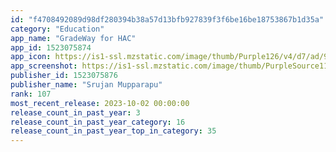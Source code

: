 ```yaml
---
id: "f4708492089d98df280394b38a57d13bfb927839f3f6be16be18753867b1d35a"
category: "Education"
app_name: "GradeWay for HAC"
app_id: 1523075874
app_icon: https://is1-ssl.mzstatic.com/image/thumb/Purple126/v4/d7/ad/99/d7ad99eb-b102-9962-fa98-284b559d0d18/AppIcon-0-0-1x_U007emarketing-0-0-0-10-0-0-sRGB-0-0-0-GLES2_U002c0-512MB-85-220-0-0.png/1024x1024bb.png
app_screenshot: https://is1-ssl.mzstatic.com/image/thumb/PurpleSource116/v4/28/55/87/285587b6-94e5-75d4-58c3-5f5131cbfa71/10313cf8-2e7c-4acb-ae47-60a457d9c093_First.png/1242x2208bb.png
publisher_id: 1523075876
publisher_name: "Srujan Mupparapu"
rank: 107
most_recent_release: 2023-10-02 00:00:00
release_count_in_past_year: 3
release_count_in_past_year_category: 16
release_count_in_past_year_top_in_category: 35
---
```

